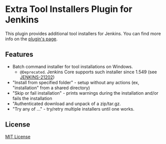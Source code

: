 Extra Tool Installers Plugin for Jenkins
============================

This plugin provides additional tool installers for Jenkins.
You can find more info on the [plugin's page](https://plugins.jenkins.io/extra-tool-installers).

Features
--------

* Batch command installer for tool installations on Windows. 
  * `@Deprecated`. Jenkins Core supports such installer since 1.549 (see [JENKINS-21202](https://issues.jenkins-ci.org/browse/JENKINS-21202))
* "Install from specified folder" - setup without any actions (ex, "installation" from a shared directory)
* "Skip or fail installation" - prints warnings during the installation and/or fails the installation
* "Authenticated download and unpack of a zip/tar.gz.
* "Try any of ..." - try/retry multiple installers until one works.


License
--------
[MIT License](http://www.opensource.org/licenses/mit-license.php)
